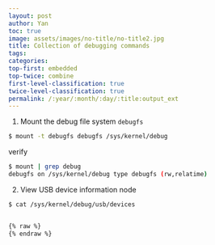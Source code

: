 ```yaml
---
layout: post
author: Yan 
toc: true
image: assets/images/no-title/no-title2.jpg
title: Collection of debugging commands
tags:
categories:
top-first: embedded
top-twice: combine
first-level-classification: true
twice-level-classification: true
permalink: /:year/:month/:day/:title:output_ext
---
```


1. Mount the debug file system `debugfs`

```sh
$ mount -t debugfs debugfs /sys/kernel/debug
```

verify

```sh
$ mount | grep debug
debugfs on /sys/kernel/debug type debugfs (rw,relatime)
```
2. View USB device information node

```sh
$ cat /sys/kernel/debug/usb/devices


{% raw %}
{% endraw %}

